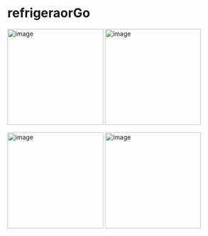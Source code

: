 # refrigeraorGo

<p>
<img width="216" alt="image" src="https://user-images.githubusercontent.com/53183320/230383106-50a98d75-98f9-4010-a6dc-d6444b47105e.png">
<img width="216" alt="image" src="https://user-images.githubusercontent.com/53183320/230383125-197fb544-672c-4b64-a382-e236afb2fb3b.png">
</p>

<p>
<img width="216" alt="image" src="https://user-images.githubusercontent.com/53183320/230383234-b9698a5b-788a-443d-b9e6-1cc2d49045e4.png">
<img width="216" alt="image" src="https://user-images.githubusercontent.com/53183320/230383362-2eefc6e9-a1c2-41d8-8c5a-f6dda1ced648.png">
</p>
